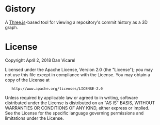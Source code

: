 # Gistory
A [Three.js](https://threejs.org/)-based tool for viewing a repository's commit history as a 3D graph.

# License

   Copyright April 2, 2018 Dan Vicarel

   Licensed under the Apache License, Version 2.0 (the "License");
   you may not use this file except in compliance with the License.
   You may obtain a copy of the License at

       http://www.apache.org/licenses/LICENSE-2.0

   Unless required by applicable law or agreed to in writing, software
   distributed under the License is distributed on an "AS IS" BASIS,
   WITHOUT WARRANTIES OR CONDITIONS OF ANY KIND, either express or implied.
   See the License for the specific language governing permissions and
   limitations under the License.